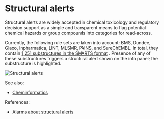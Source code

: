 <!-- TITLE: Structural alerts -->

# Structural alerts

Structural alerts are widely accepted in chemical toxicology and regulatory decision support as a simple and transparent
means to flag potential chemical hazards or group compounds into categories for read-across.

Currently, the following rule sets are taken into account: BMS, Dundee, Glaxo, Inpharmatica, LINT, MLSMR, PAINS, and
SureChEMBL. In total, they contain
[1,251 substructures in the SMARTS format](https://github.com/PatWalters/rd_filters/blob/master/rd_filters/data/alert_collection.csv)
. Presence of any of these substructures triggers a structural alert shown on the info panel; the substructure is
highlighted.

![Structural alerts](../../../uploads/chem/structural-alerts.png "Structural alerts")

See also:

* [Cheminformatics](../cheminformatics.md)

References:

* [Alarms about structural alerts](https://www.ncbi.nlm.nih.gov/pmc/articles/PMC5423727/)